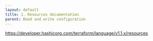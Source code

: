 ```yaml
---
layout: default
title: 1. Resources documentation
parent: Read and write configuration
---
```


https://developer.hashicorp.com/terraform/language/v1.1.x/resources